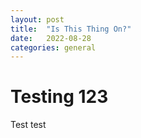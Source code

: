 ```yaml
---
layout: post
title:  "Is This Thing On?"
date:   2022-08-28
categories: general
---
```


# Testing 123

Test test
